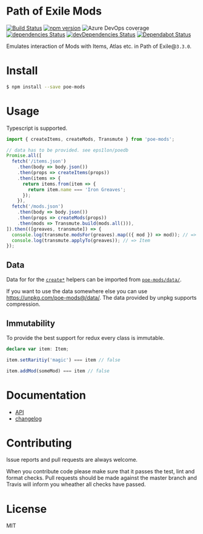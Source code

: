 # Path of Exile Mods
[![Build Status](https://dev.azure.com/silbermannsebastian/poe-recraft/_apis/build/status/eps1lon.poe-recraft?branchName=master)](https://dev.azure.com/silbermannsebastian/poe-recraft/_build/latest?definitionId=7&branchName=master)
[![npm version](https://badge.fury.io/js/poe-mods.svg)](https://badge.fury.io/js/poe-mods)
![Azure DevOps coverage](https://img.shields.io/azure-devops/coverage/silbermannsebastian/poe-recraft/7)
[![dependencies Status](https://david-dm.org/eps1lon/poe-mods/status.svg)](https://david-dm.org/eps1lon/poe-mods)
[![devDependencies Status](https://david-dm.org/eps1lon/poe-mods/dev-status.svg)](https://david-dm.org/eps1lon/poe-mods?type=dev)
[![Dependabot Status](https://api.dependabot.com/badges/status?host=github&repo=eps1lon/poe-recraft)](https://dependabot.com)

Emulates interaction of Mods with Items, Atlas etc. in Path of Exile@`3.3.0`.

# Install

```bash
$ npm install --save poe-mods
```

# Usage
Typescript is supported.
```typescript
import { createItems, createMods, Transmute } from 'poe-mods';

// data has to be provided. see eps1lon/poedb
Promise.all([
  fetch('/items.json')
    .then(body => body.json())
    .then(props => createItems(props))
    .then(items => {
      return items.from(item => {
        return item.name === 'Iron Greaves';
      });
    }),
  fetch('/mods.json')
    .then(body => body.json())
    .then(props => createMods(props))
    .then(mods => Transmute.build(mods.all())),
]).then(([greaves, transmute]) => {
  console.log(transmute.modsFor(greaves).map(({ mod }) => mod)); // => GeneratorDetails[]
  console.log(transmute.applyTo(greaves)); // => Item
});
```

## Data
Data for for the [`create*`](https://github.com/eps1lon/poe-mods/blob/master/src/helpers/createTables.ts)
helpers can be imported from [`poe-mods/data/`](https://github.com/eps1lon/poe-mods/tree/master/data).

If you want to use the data somewhere else you can use 
https://unpkg.com/poe-mods@/data/. The data provided by unpkg supports compression. 
## Immutability
To provide the best support for redux every class is immutable.

```typescript
declare var item: Item;

item.setRaritiy('magic') === item // false

item.addMod(someMod) === item // false
```

# Documentation
- [API](https://eps1lon.github.io/poe-mods/)
- [changelog](CHANGELOG.md)

# Contributing
Issue reports and pull requests are always welcome.

When you contribute code please make sure that it passes
the test, lint and format checks. Pull requests should be made against
the master branch and Travis will inform you wheather all checks have
passed.

# License
MIT